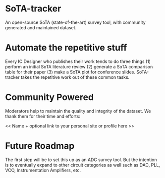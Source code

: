 # SoTA-tracker
An open-source SoTA (state-of-the-art) survey tool, with community generated and maintained dataset. 


# Automate the repetitive stuff
Every IC Designer who publishes their work tends to do three things (1) perform an initial SoTA literature review (2) generate a SoTA comparison table for their paper (3) make a SoTA plot for conference slides. SoTA-tracker takes the repetitive work out of these common tasks.


# Community Powered
Moderators help to maintain the quality and integrity of the dataset. We thank them for their time and efforts:

<< Name + optional link to your personal site or profile here >>


# Future Roadmap
The first step will be to set this up as an ADC survey tool. But the intention is to eventually expand to other circuit categories as well such as DAC, PLL, VCO, Instrumentation Amplifiers, etc.
